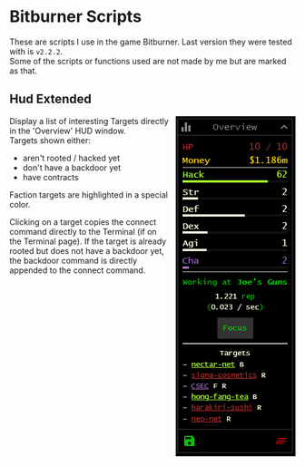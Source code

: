 # Bitburner Scripts

These are scripts I use in the game Bitburner. Last version they were tested with is `v2.2.2`.  
Some of the scripts or functions used are not made by me but are marked as that.

## Hud Extended
<img style="float: right; margin-left:10px" src="doc/hud-extended.png">

Display a list of interesting Targets directly in the 'Overview' HUD window.  
Targets shown either:
- aren't rooted / hacked yet
- don't have a backdoor yet
- have contracts

Faction targets are highlighted in a special color.

Clicking on a target copies the connect command directly to the Terminal (if on the Terminal page). If the target is already rooted but does not have a backdoor yet, the backdoor command is directly appended to the connect command.

<div style="clear:both"></div>